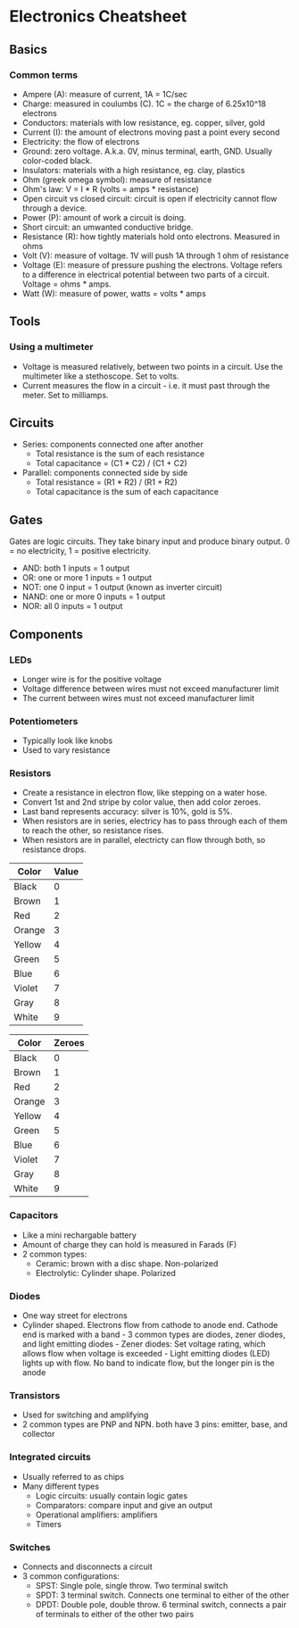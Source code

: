 
# Electronics Cheatsheet

## Basics

### Common terms

- Ampere (A): measure of current, 1A = 1C/sec
- Charge: measured in coulumbs (C). 1C = the charge of 6.25x10^18 electrons
- Conductors: materials with low resistance, eg. copper, silver, gold
- Current (I): the amount of electrons moving past a point every second
- Electricity: the flow of electrons
- Ground: zero voltage. A.k.a. 0V, minus terminal, earth, GND. Usually color-coded black.
- Insulators: materials with a high resistance, eg. clay, plastics
- Ohm (greek omega symbol): measure of resistance
- Ohm's law: V = I * R (volts = amps * resistance)
- Open circuit vs closed circuit: circuit is open if electricity cannot flow through a device.
- Power (P): amount of work a circuit is doing.
- Short circuit: an umwanted conductive bridge.
- Resistance (R): how tightly materials hold onto electrons. Measured in ohms
- Volt (V): measure of voltage. 1V will push 1A through 1 ohm of resistance
- Voltage (E): measure of pressure pushing the electrons. Voltage refers to a difference in electrical potential between two parts of a circuit. Voltage = ohms * amps.
- Watt (W): measure of power, watts = volts * amps

## Tools

### Using a multimeter

- Voltage is measured relatively, between two points in a circuit. Use the multimeter like a stethoscope. Set to volts.
- Current measures the flow in a circuit - i.e. it must past through the meter. Set to milliamps.

## Circuits

- Series: components connected one after another
  - Total resistance is the sum of each resistance
  - Total capacitance = (C1 * C2) / (C1 + C2)
- Parallel: components connected side by side
  - Total resistance = (R1 * R2) / (R1 + R2)
  - Total capacitance is the sum of each capacitance

## Gates

Gates are logic circuits. They take binary input and produce binary output. 0 = no electricity, 1 = positive electricity.
- AND: both 1 inputs = 1 output
- OR: one or more 1 inputs = 1 output
- NOT: one 0 input = 1 output (known as inverter circuit)
- NAND: one or more 0 inputs = 1 output
- NOR: all 0 inputs = 1 output

## Components

### LEDs

- Longer wire is for the positive voltage
- Voltage difference between wires must not exceed manufacturer limit
- The current between wires must not exceed manufacturer limit

### Potentiometers

- Typically look like knobs
- Used to vary resistance

### Resistors

- Create a resistance in electron flow, like stepping on a water hose.
- Convert 1st and 2nd stripe by color value, then add color zeroes.
- Last band represents accuracy: silver is 10%, gold is 5%.
- When resistors are in series, electricy has to pass through each of them to reach the other, so resistance rises.
- When resistors are in parallel, electricty can flow through both, so resistance drops.

| Color | Value |
| - | - |
| Black | 0 |
| Brown | 1 |
| Red | 2 |
| Orange | 3 |
| Yellow | 4 |
| Green | 5 |
| Blue | 6 |
| Violet | 7 |
| Gray | 8 |
| White | 9 |

| Color | Zeroes |
| - | - |
| Black | 0 |
| Brown | 1 |
| Red | 2 |
| Orange | 3 |
| Yellow | 4 |
| Green | 5 |
| Blue | 6 |
| Violet | 7 |
| Gray | 8 |
| White | 9 |

### Capacitors

- Like a mini rechargable battery
- Amount of charge they can hold is measured in Farads (F)
- 2 common types:
  - Ceramic: brown with a disc shape. Non-polarized
  - Electrolytic: Cylinder shape. Polarized
 
### Diodes

- One way street for electrons
- Cylinder shaped. Electrons flow from cathode to anode end. Cathode end is marked with a band
        - 3 common types are diodes, zener diodes, and light emitting diodes
        - Zener diodes: Set voltage rating, which allows flow when voltage is exceeded
        - Light emitting diodes (LED) lights up with flow. No band to indicate flow, but the longer pin is the anode

### Transistors

- Used for switching and amplifying
- 2 common types are PNP and NPN. both have 3 pins: emitter, base, and collector

### Integrated circuits

- Usually referred to as chips
- Many different types
  - Logic circuits: usually contain logic gates
  - Comparators: compare input and give an output
  - Operational amplifiers: amplifiers
  - Timers

### Switches

- Connects and disconnects a circuit
- 3 common configurations:
  - SPST: Single pole, single throw. Two terminal switch
  - SPDT: 3 terminal switch. Connects one terminal to either of the other
  - DPDT: Double pole, double throw. 6 terminal switch, connects a pair of terminals to either of the other two pairs
